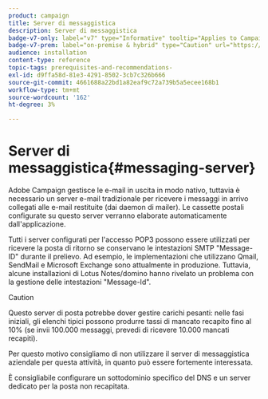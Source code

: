 ```yaml
---
product: campaign
title: Server di messaggistica
description: Server di messaggistica
badge-v7-only: label="v7" type="Informative" tooltip="Applies to Campaign Classic v7 only"
badge-v7-prem: label="on-premise & hybrid" type="Caution" url="https://experienceleague.adobe.com/docs/campaign-classic/using/installing-campaign-classic/architecture-and-hosting-models/hosting-models-lp/hosting-models.html" tooltip="Applies to on-premise and hybrid deployments only"
audience: installation
content-type: reference
topic-tags: prerequisites-and-recommendations-
exl-id: d9ffa58d-81e3-4291-8502-3cb7c326b666
source-git-commit: 4661688a22bd1a82eaf9c72a739b5a5ecee168b1
workflow-type: tm+mt
source-wordcount: '162'
ht-degree: 3%

---
```


# Server di messaggistica{#messaging-server}



Adobe Campaign gestisce le e-mail in uscita in modo nativo, tuttavia è necessario un server e-mail tradizionale per ricevere i messaggi in arrivo collegati alle e-mail restituite (dai daemon di mailer). Le cassette postali configurate su questo server verranno elaborate automaticamente dall&#39;applicazione.

Tutti i server configurati per l&#39;accesso POP3 possono essere utilizzati per ricevere la posta di ritorno se conservano le intestazioni SMTP &quot;Message-ID&quot; durante il prelievo. Ad esempio, le implementazioni che utilizzano Qmail, SendMail e Microsoft Exchange sono attualmente in produzione. Tuttavia, alcune installazioni di Lotus Notes/domino hanno rivelato un problema con la gestione delle intestazioni &quot;Message-Id&quot;.

>[!CAUTION]
>
>Questo server di posta potrebbe dover gestire carichi pesanti: nelle fasi iniziali, gli elenchi tipici possono produrre tassi di mancato recapito fino al 10% (se invii 100.000 messaggi, prevedi di ricevere 10.000 mancati recapiti).
>
>Per questo motivo consigliamo di non utilizzare il server di messaggistica aziendale per questa attività, in quanto può essere fortemente interessata.
>
>È consigliabile configurare un sottodominio specifico del DNS e un server dedicato per la posta non recapitata.
